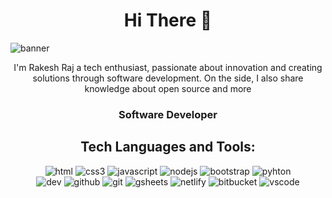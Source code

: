 <h1 align="center">
  Hi There 🙌
</h1>
<div>
<img src="https://media.licdn.com/dms/image/D4D16AQGqLrCOrsgLtg/profile-displaybackgroundimage-shrink_350_1400/0/1703691271537?e=1711584000&v=beta&t=R8idTkSVQoiFYfA-c9jrGvTv37FisOGLapstebNIJiU" alt = "banner"></img>

 <p align="center">
 I'm Rakesh Raj a tech enthusiast, passionate about innovation and creating solutions through software development. On the side, I also share knowledge about open source and  more
  </p>
  <h3 align="center"> Software Developer </h3>
</div>

<div>
  <h2 align="center">Tech  Languages and Tools:</h2>
  <p align="center"> 
    <img src="https://img.shields.io/badge/HTML5-E34F26?style=for-the-badge&logo=html5&logoColor=white" alt="html"></img>
    <img src="https://img.shields.io/badge/CSS3-1572B6?style=for-the-badge&logo=css3&logoColor=white" alt="css3"></img>
    <img src="https://img.shields.io/badge/JavaScript-323330?style=for-the-badge&logo=javascript&logoColor=F7DF1E" alt="javascript"> </img>
    <img src="https://img.shields.io/badge/Node.js-43853D?style=for-the-badge&logo=node.js&logoColor=white" alt="nodejs">
    <img src="https://img.shields.io/badge/Bootstrap-563D7C?style=for-the-badge&logo=bootstrap&logoColor=white" alt="bootstrap"></img>
  <img src="https://img.shields.io/badge/Python-14354C?style=for-the-badge&logo=python&logoColor=white" alt="pyhton"></img>
  <br>
  <img src="https://img.shields.io/badge/dev.to-0A0A0A?style=for-the-badge&logo=devdotto&logoColor=white" alt="dev">
  <img src="https://img.shields.io/badge/GitHub-100000?style=for-the-badge&logo=github&logoColor=white" alt="github">
  <img src="https://img.shields.io/badge/GIT-E44C30?style=for-the-badge&logo=git&logoColor=white" alt="git">
  <img src="https://img.shields.io/badge/Google%20Sheets-34A853?style=for-the-badge&logo=google-sheets&logoColor=white" alt="gsheets">
  <img src="https://img.shields.io/badge/Netlify-00C7B7?style=for-the-badge&logo=netlify&logoColor=white" alt="netlify">
  <img src="https://img.shields.io/badge/Bitbucket-0747a6?style=for-the-badge&logo=bitbucket&logoColor=white" alt="bitbucket">
  <img src="https://img.shields.io/badge/VSCode-0078D4?style=for-the-badge&logo=visual%20studio%20code&logoColor=white" alt="vscode">
  </p>
</div>

